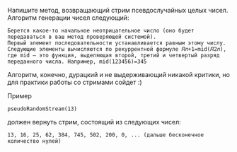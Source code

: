 Напишите метод, возвращающий стрим псевдослучайных целых чисел. Алгоритм генерации чисел следующий:

    Берется какое-то начальное неотрицательное число (оно будет передаваться в ваш метод проверяющей системой).
    Первый элемент последовательности устанавливается равным этому числу.
    Следующие элементы вычисляются по рекуррентной формуле 𝑅𝑛+1=mid(𝑅2𝑛), где mid — это функция, выделяющая второй, третий и четвертый разряд переданного числа. Например, mid(123456)=345

Алгоритм, конечно, дурацкий и не выдерживающий никакой критики, но для практики работы со стримами сойдет :)

Пример
````
pseudoRandomStream(13)
````
должен вернуть стрим, состоящий из следующих чисел:
````
13, 16, 25, 62, 384, 745, 502, 200, 0, ... (дальше бесконечное количество нулей)
````
